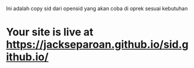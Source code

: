Ini adalah copy sid dari opensid yang akan coba di oprek sesuai kebutuhan
# Your site is live at https://jackseparoan.github.io/sid.github.io/